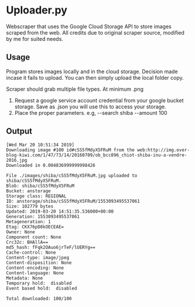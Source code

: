 <snippet>

# Uploader.py
Webscraper that uses the Google Cloud Storage API to store images scraped from the web. All credits due to original scraper source, modified by me for suited needs.

## Usage
Program stores images locally and in the cloud storage. Decision made incase it fails to upload. You can then simply upload the local folder copy.

Scraper should grab multiple file types. At minimum .png

1. Request a google service account credential from your google bucket storage. Save as .json you will use this to access your storage. 
2. Place the proper parameters. e.g, --search shiba --amount 100 


## Output
``` 
[Wed Mar 20 10:51:34 2019]
Downloading image #100 id#cSS5fMdyX5FRuM from the web:http://img.over-blog-kiwi.com/1/47/73/14/20160709/ob_bcc896_chiot-shiba-inu-a-vendre-2016.jpg
Downloaded in 0.004836999999998426

File ./images/shiba/cSS5fMdyX5FRuM.jpg uploaded to shiba/cSS5fMdyX5FRuM.
Blob: shiba/cSS5fMdyX5FRuM
Bucket: anstorage
Storage class: REGIONAL
ID: anstorage/shiba/cSS5fMdyX5FRuM/1553093495537061
Size: 102779 bytes
Updated: 2019-03-20 14:51:35.536000+00:00
Generation: 1553093495537061
Metageneration: 1
Etag: CKX76pD8kOECEAE=
Owner: None
Component count: None
Crc32c: BHAllA==
md5_hash: fFqk2OAuo6jrTeF/lUERYg==
Cache-control: None
Content-type: image/jpeg
Content-disposition: None
Content-encoding: None
Content-language: None
Metadata: None
Temporary hold:  disabled
Event based hold:  disabled

Total downloaded: 100/100


